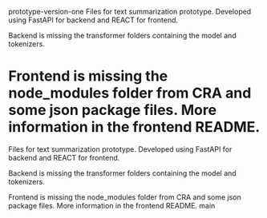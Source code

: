 prototype-version-one
Files for text summarization prototype. Developed using FastAPI for backend and REACT for frontend.

Backend is missing the transformer folders containing the model and tokenizers.

Frontend is missing the node_modules folder from CRA and some json package files. More information in the frontend README.
=======
Files for text summarization prototype. Developed using FastAPI for backend and REACT for frontend.

Backend is missing the transformer folders containing the model and tokenizers.

Frontend is missing the node_modules folder from CRA and some json package files. More information in the frontend README.
main
